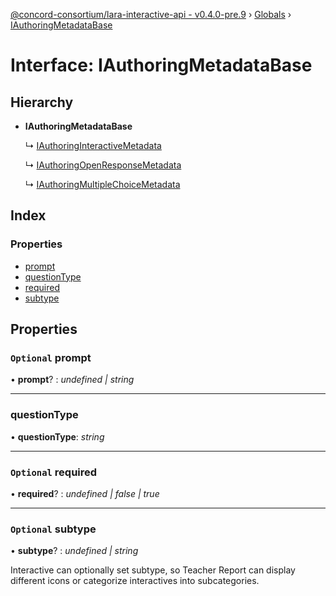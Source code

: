 [@concord-consortium/lara-interactive-api - v0.4.0-pre.9](../README.md) › [Globals](../globals.md) › [IAuthoringMetadataBase](iauthoringmetadatabase.md)

# Interface: IAuthoringMetadataBase

## Hierarchy

* **IAuthoringMetadataBase**

  ↳ [IAuthoringInteractiveMetadata](iauthoringinteractivemetadata.md)

  ↳ [IAuthoringOpenResponseMetadata](iauthoringopenresponsemetadata.md)

  ↳ [IAuthoringMultipleChoiceMetadata](iauthoringmultiplechoicemetadata.md)

## Index

### Properties

* [prompt](iauthoringmetadatabase.md#optional-prompt)
* [questionType](iauthoringmetadatabase.md#questiontype)
* [required](iauthoringmetadatabase.md#optional-required)
* [subtype](iauthoringmetadatabase.md#optional-subtype)

## Properties

### `Optional` prompt

• **prompt**? : *undefined | string*

___

###  questionType

• **questionType**: *string*

___

### `Optional` required

• **required**? : *undefined | false | true*

___

### `Optional` subtype

• **subtype**? : *undefined | string*

Interactive can optionally set subtype, so Teacher Report can display different icons
or categorize interactives into subcategories.
